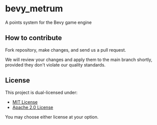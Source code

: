 # bevy_metrum

A points system for the Bevy game engine

## How to contribute

Fork repository, make changes, and send us a pull request.

We will review your changes and apply them to the main
branch shortly, provided they don't violate our quality standards.

## License

This project is dual-licensed under:

- [MIT License](LICENSE-MIT)
- [Apache 2.0 License](LICENSE-APACHE-2.0)

You may choose either license at your option.
